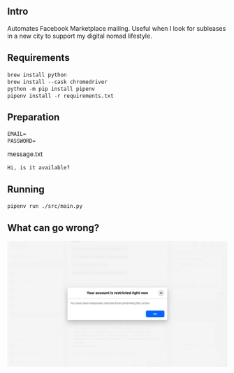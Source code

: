 ## Intro
Automates Facebook Marketplace mailing. Useful when I look for subleases in a new city to support my digital nomad lifestyle.

## Requirements
```
brew install python
brew install --cask chromedriver
python -m pip install pipenv
pipenv install -r requirements.txt
```

## Preparation

```
EMAIL=
PASSWORD=
```

message.txt
```
Hi, is it available?
```

## Running

```shell
pipenv run ./src/main.py
```

## What can go wrong?

![Account is restricated](doc/RestriactedAccount.webp)
